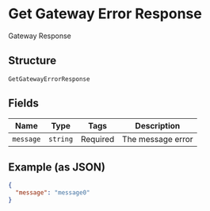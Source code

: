 
# Get Gateway Error Response

Gateway Response

## Structure

`GetGatewayErrorResponse`

## Fields

| Name | Type | Tags | Description |
|  --- | --- | --- | --- |
| `message` | `string` | Required | The message error |

## Example (as JSON)

```json
{
  "message": "message0"
}
```

